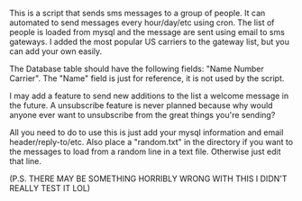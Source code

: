 This is a script that sends sms messages to a group of people. It can automated to send messages every hour/day/etc using cron. The list of people is loaded from mysql and the message are sent using email to sms gateways. I added the most popular US carriers to the gateway list, but you can add your own easily.

The Database table should have the following fields: "Name Number Carrier". The "Name" field is just for reference, it is not used by the script.

I may add a feature to send new additions to the list a welcome message in the future. A unsubscribe feature is never planned because why would anyone ever want to unsubscribe from the great things you're sending?

All you need to do to use this is just add your mysql information and email header/reply-to/etc. Also place a "random.txt" in the directory if you want to the messages to load from a random line in a text file. Otherwise just edit that line.


(P.S. THERE MAY BE SOMETHING HORRIBLY WRONG WITH THIS I DIDN'T REALLY TEST IT LOL)
